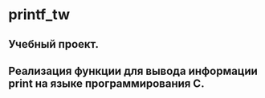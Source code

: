 # printf_tw

## Учебный проект.
## Реализация функции для вывода информации print на языке программирования C.
